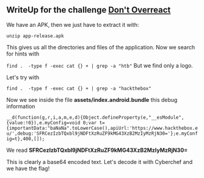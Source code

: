 ## WriteUp for the challenge [Don't Overreact](https://app.hackthebox.com/challenges/dont-overreact)

We have an APK, then we just have to extract it with:

`unzip app-release.apk`

This gives us all the directories and files of the application. Now we search for hints with 

`find .  -type f -exec cat {} + | grep -a "htb"` But we find only a logo.

Let's try with

`find .  -type f -exec cat {} + | grep -a "hackthebox"`

Now we see inside the file **assets/index.android.bundle** this debug information 


`__d(function(g,r,i,a,m,e,d){Object.defineProperty(e,"__esModule",{value:!0}),e.myConfig=void 0;var t={importantData:"baNaNa".toLowerCase(),apiUrl:'https://www.hackthebox.eu/',debug:'SFRCezIzbTQxbl9jNDFtXzRuZF9kMG43XzB2MzIyMzRjN30='};e.myConfig=t},400,[]);`

We read **SFRCezIzbTQxbl9jNDFtXzRuZF9kMG43XzB2MzIyMzRjN30=**

This is clearly a base64 encoded text. Let's decode it with Cyberchef and we have the flag!
